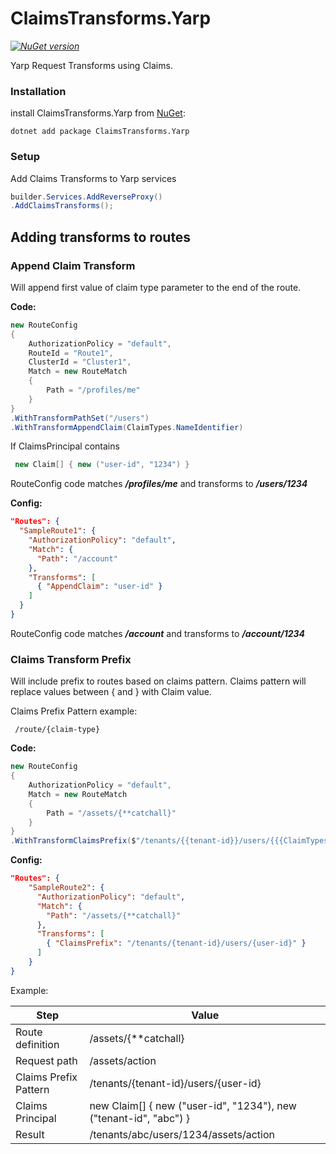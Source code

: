 # ClaimsTransforms.Yarp

_[![NuGet version](https://img.shields.io/nuget/v/ClaimsTransforms.Yarp)](https://www.nuget.org/packages/ClaimsTransforms.Yarp)_

Yarp Request Transforms using Claims.

### Installation

install ClaimsTransforms.Yarp from [NuGet](https://www.nuget.org/packages/ClaimsTransforms.Yarp):

    dotnet add package ClaimsTransforms.Yarp

### Setup

Add Claims Transforms to Yarp services

``` c#
builder.Services.AddReverseProxy()
.AddClaimsTransforms();
```

Adding transforms to routes
--------------------------------

### Append Claim Transform

Will append first value of claim type parameter to the end of the route.

**Code:**

``` c#
new RouteConfig
{
    AuthorizationPolicy = "default",
    RouteId = "Route1",
    ClusterId = "Cluster1",
    Match = new RouteMatch
    {
        Path = "/profiles/me"
    }
}
.WithTransformPathSet("/users")
.WithTransformAppendClaim(ClaimTypes.NameIdentifier)
```

If ClaimsPrincipal contains

``` c#   
 new Claim[] { new ("user-id", "1234") }
```

RouteConfig code matches ***/profiles/me*** and transforms to ***/users/1234***

**Config:**

``` json
"Routes": {
  "SampleRoute1": {
    "AuthorizationPolicy": "default",
    "Match": {
      "Path": "/account"
    },
    "Transforms": [
      { "AppendClaim": "user-id" }
    ]
  }
}
```

RouteConfig code matches ***/account*** and transforms to ***/account/1234***

### Claims Transform Prefix

Will include prefix to routes based on claims pattern.
Claims pattern will replace values between { and } with Claim value.

Claims Prefix Pattern example:

     /route/{claim-type}

**Code:**

``` c#
new RouteConfig
{
    AuthorizationPolicy = "default",
    Match = new RouteMatch
    {
        Path = "/assets/{**catchall}"
    }
}
.WithTransformClaimsPrefix($"/tenants/{{tenant-id}}/users/{{{ClaimTypes.NameIdentifier}}}")
```

**Config:**

``` json
"Routes": {
    "SampleRoute2": {
      "AuthorizationPolicy": "default",
      "Match": {
        "Path": "/assets/{**catchall}"
      },
      "Transforms": [
        { "ClaimsPrefix": "/tenants/{tenant-id}/users/{user-id}" }
      ]
    }
}
```

Example:

| **Step**              | **Value**                                                         |
|-----------------------|-------------------------------------------------------------------|
| Route definition      | /assets/{**catchall}                                              |
| Request path          | /assets/action                                                    |
| Claims Prefix Pattern | /tenants/{tenant-id}/users/{user-id}                              |
| Claims Principal      | new Claim[] { new ("user-id", "1234"), new ("tenant-id", "abc") } |
| Result                | /tenants/abc/users/1234/assets/action                             |